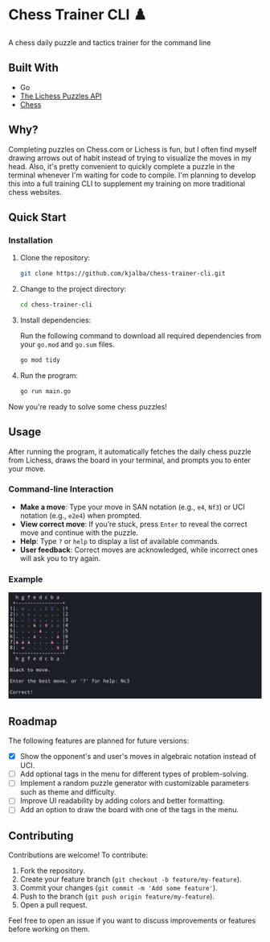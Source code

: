 # Chess Trainer CLI ♟️

A chess daily puzzle and tactics trainer for the command line

## Built With
- Go
- [The Lichess Puzzles API](https://lichess.org/api#tag/Puzzles)
- [Chess](https://github.com/notnil/chess)

## Why?

Completing puzzles on Chess.com or Lichess is fun, but I often find myself drawing arrows out of habit instead of trying to visualize the moves in my head. Also, it's pretty convenient to quickly complete a puzzle in the terminal whenever I'm waiting for code to compile. I'm planning to develop this into a full training CLI to supplement my training on more traditional chess websites.

## Quick Start

### Installation

1. Clone the repository:

   ```sh
   git clone https://github.com/kjalba/chess-trainer-cli.git
   ```

2. Change to the project directory:

   ```sh
   cd chess-trainer-cli
   ```

3. Install dependencies:

   Run the following command to download all required dependencies from your `go.mod` and `go.sum` files.

   ```sh
   go mod tidy
   ```

4. Run the program:

   ```sh
   go run main.go
   ```

Now you're ready to solve some chess puzzles!

## Usage

After running the program, it automatically fetches the daily chess puzzle from Lichess, draws the board in your terminal, and prompts you to enter your move.

### Command-line Interaction

- **Make a move**: Type your move in SAN notation (e.g., `e4`, `Nf3`) or UCI notation (e.g., `e2e4`) when prompted.
- **View correct move**: If you’re stuck, press `Enter` to reveal the correct move and continue with the puzzle.
- **Help**: Type `?` or `help` to display a list of available commands.
- **User feedback**: Correct moves are acknowledged, while incorrect ones will ask you to try again.

### Example

![alt text](assets/puzzle.png)

## Roadmap

The following features are planned for future versions:

- [x] Show the opponent's and user's moves in algebraic notation instead of UCI.
- [ ] Add optional tags in the menu for different types of problem-solving.
- [ ] Implement a random puzzle generator with customizable parameters such as theme and difficulty.
- [ ] Improve UI readability by adding colors and better formatting.
- [ ] Add an option to draw the board with one of the tags in the menu.

## Contributing

Contributions are welcome! To contribute:

1. Fork the repository.
2. Create your feature branch (`git checkout -b feature/my-feature`).
3. Commit your changes (`git commit -m 'Add some feature'`).
4. Push to the branch (`git push origin feature/my-feature`).
5. Open a pull request.

Feel free to open an issue if you want to discuss improvements or features before working on them.